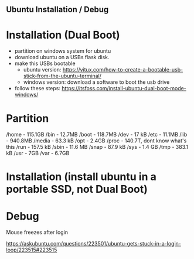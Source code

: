 ## Ubuntu Installation / Debug

# Installation (Dual Boot)

- partition on windows system for ubuntu 
- download ubuntu on a USBs flask disk.
- make this USBs bootable
  - ubuntu version: https://vitux.com/how-to-create-a-bootable-usb-stick-from-the-ubuntu-terminal/
  - windows version: download a software to boot the usb drive
- follow these steps: https://itsfoss.com/install-ubuntu-dual-boot-mode-windows/

# Partition

/home - 115.1GB
/bin - 12.7MB
/boot - 118.7MB
/dev - 17 kB
/etc - 11.1MB
/lib - 940.8MB
/media - 63.3 kB
/opt - 2.4GB
/proc - 140.7T, dont know what's this
/run - 157.5 kB
/sbin - 11.6 MB
/snap - 87.9 kB
/sys - 1.4 GB
/tmp - 383.1 kB
/usr - 7GB
/var - 6.7GB


# Installation (install ubuntu in a portable SSD, not Dual Boot)


# Debug

Mouse freezes after login

https://askubuntu.com/questions/223501/ubuntu-gets-stuck-in-a-login-loop/223515#223515

